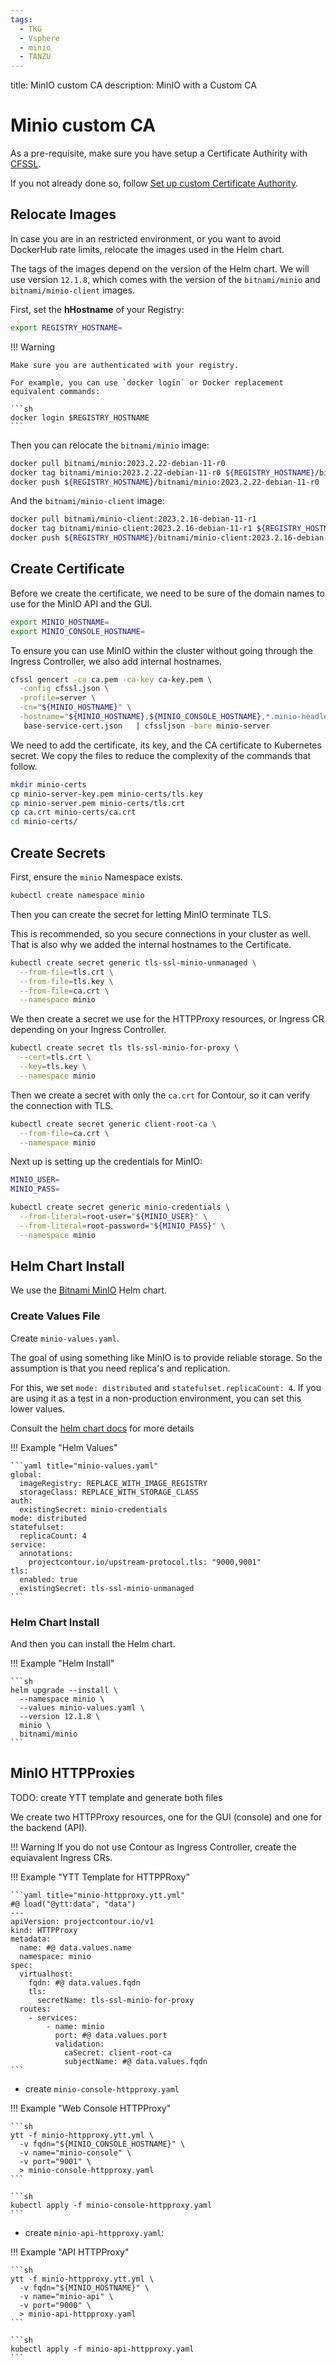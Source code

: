 ```yaml
---
tags:
  - TKG
  - Vsphere
  - minio
  - TANZU
---
```


title: MinIO custom CA
description: MinIO with a Custom CA

# Minio custom CA

As a pre-requisite, make sure you have setup a Certificate Authirity with [CFSSL](https://github.com/cloudflare/cfssl).

If you not already done so, follow [Set up custom Certificate Authority](/tanzu/custom-ca/).

## Relocate Images

In case you are in an restricted environment, or you want to avoid DockerHub rate limits, relocate the images used in the Helm chart.

The tags of the images depend on the version of the Helm chart.
We will use version `12.1.8`, which comes with the version of the `bitnami/minio` and `bitnami/minio-client` images.

First, set the **hHostname** of your Registry:

```sh
export REGISTRY_HOSTNAME=
```

!!! Warning

    Make sure you are authenticated with your registry.

    For example, you can use `docker login` or Docker replacement equivalent commands:

    ```sh
    docker login $REGISTRY_HOSTNAME
    ```

Then you can relocate the `bitnami/minio` image:

```sh
docker pull bitnami/minio:2023.2.22-debian-11-r0
docker tag bitnami/minio:2023.2.22-debian-11-r0 ${REGISTRY_HOSTNAME}/bitnami/minio:2023.2.22-debian-11-r0
docker push ${REGISTRY_HOSTNAME}/bitnami/minio:2023.2.22-debian-11-r0
```

And the `bitnami/minio-client` image:

```sh
docker pull bitnami/minio-client:2023.2.16-debian-11-r1
docker tag bitnami/minio-client:2023.2.16-debian-11-r1 ${REGISTRY_HOSTNAME}/bitnami/minio-client:2023.2.16-debian-11-r1
docker push ${REGISTRY_HOSTNAME}/bitnami/minio-client:2023.2.16-debian-11-r1
```

## Create Certificate

Before we create the certificate, we need to be sure of the domain names to use for the MinIO API and the GUI.

```sh
export MINIO_HOSTNAME=
export MINIO_CONSOLE_HOSTNAME=
```

To ensure you can use MinIO within the cluster without going through the Ingress Controller, we also add internal hostnames.

```sh
cfssl gencert -ca ca.pem -ca-key ca-key.pem \
  -config cfssl.json \
  -profile=server \
  -cn="${MINIO_HOSTNAME}" \
  -hostname="${MINIO_HOSTNAME},${MINIO_CONSOLE_HOSTNAME},*.minio-headless.minio.svc.cluster.local,minio.minio.svc.cluster.local,localhost" \
   base-service-cert.json   | cfssljson -bare minio-server
```

We need to add the certificate, its key, and the CA certificate to Kubernetes secret.
We copy the files to reduce the complexity of the commands that follow.

```sh
mkdir minio-certs
cp minio-server-key.pem minio-certs/tls.key
cp minio-server.pem minio-certs/tls.crt
cp ca.crt minio-certs/ca.crt
cd minio-certs/
```

## Create Secrets

First, ensure the `minio` Namespace exists.

```sh
kubectl create namespace minio
```

Then you can create the secret for letting MinIO terminate TLS.

This is recommended, so you secure connections in your cluster as well.
That is also why we added the internal hostnames to the Certificate.

```sh
kubectl create secret generic tls-ssl-minio-unmanaged \
  --from-file=tls.crt \
  --from-file=tls.key \
  --from-file=ca.crt \
  --namespace minio
```

We then create a secret we use for the HTTPProxy resources, or Ingress CR depending on your Ingress Controller.

```sh
kubectl create secret tls tls-ssl-minio-for-proxy \
  --cert=tls.crt \
  --key=tls.key \
  --namespace minio
```

Then we create a secret with only the `ca.crt` for Contour, so it can verify the connection with TLS.

```sh
kubectl create secret generic client-root-ca \
  --from-file=ca.crt \
  --namespace minio
```

Next up is setting up the credentials for MinIO:

```sh
MINIO_USER=
MINIO_PASS=
```

```sh
kubectl create secret generic minio-credentials \
  --from-literal=root-user="${MINIO_USER}" \
  --from-literal=root-password="${MINIO_PASS}" \
  --namespace minio
```

## Helm Chart Install

We use the [Bitnami MinIO](https://artifacthub.io/packages/helm/bitnami/minio) Helm chart.

### Create Values File

Create `minio-values.yaml`.

The goal of using something like MinIO is to provide reliable storage.
So the assumption is that you need replica's and replication.

For this, we set `mode: distributed` and `statefulset.replicaCount: 4`.
If you are using it as a test in a non-production environment, you can set this lower values.

Consult the [helm chart docs](https://artifacthub.io/packages/helm/bitnami/minio) for more details

!!! Example "Helm Values"

    ```yaml title="minio-values.yaml"
    global:
      imageRegistry: REPLACE_WITH_IMAGE_REGISTRY
      storageClass: REPLACE_WITH_STORAGE_CLASS
    auth:
      existingSecret: minio-credentials
    mode: distributed
    statefulset:
      replicaCount: 4
    service:
      annotations:
        projectcontour.io/upstream-protocol.tls: "9000,9001"
    tls:
      enabled: true
      existingSecret: tls-ssl-minio-unmanaged
    ```

### Helm Chart Install

And then you can install the Helm chart.

!!! Example "Helm Install"

    ```sh
    helm upgrade --install \
      --namespace minio \
      --values minio-values.yaml \
      --version 12.1.8 \
      minio \
      bitnami/minio
    ```

## MinIO HTTPProxies

TODO: create YTT template and generate both files

We create two HTTPProxy resources, one for the GUI (console) and one for the backend (API).

!!! Warning
    If you do not use Contour as Ingress Controller,
    create the equiavalent Ingress CRs.


!!! Example "YTT Template for HTTPPRoxy"

    ```yaml title="minio-httpproxy.ytt.yml"
    #@ load("@ytt:data", "data")
    ---
    apiVersion: projectcontour.io/v1
    kind: HTTPProxy
    metadata:
      name: #@ data.values.name
      namespace: minio
    spec:
      virtualhost:
        fqdn: #@ data.values.fqdn
        tls:
          secretName: tls-ssl-minio-for-proxy
      routes:
        - services:
            - name: minio
              port: #@ data.values.port
              validation:
                caSecret: client-root-ca
                subjectName: #@ data.values.fqdn
    ```

* create `minio-console-httpproxy.yaml`

!!! Example "Web Console HTTPProxy"

    ```sh
    ytt -f minio-httpproxy.ytt.yml \
      -v fqdn="${MINIO_CONSOLE_HOSTNAME}" \
      -v name="minio-console" \
      -v port="9001" \
      > minio-console-httpproxy.yaml
    ```

    ```sh
    kubectl apply -f minio-console-httpproxy.yaml
    ```

* create `minio-api-httpproxy.yaml`:

!!! Example "API HTTPProxy"

    ```sh
    ytt -f minio-httpproxy.ytt.yml \
      -v fqdn="${MINIO_HOSTNAME}" \
      -v name="minio-api" \
      -v port="9000" \
      > minio-api-httpproxy.yaml
    ```

    ```sh
    kubectl apply -f minio-api-httpproxy.yaml
    ```
